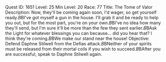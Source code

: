 Quest ID: 1651
Level: 25
Min Level: 20
Race: 77
Title: The Tome of Valor
Description: Now, they'll be coming again soon, I'd wager, so get yourself ready.$B$BI've got myself a gun in the house. I'll grab it and be ready to help you out, but for the most part, you're on your own.$B$BI've no idea how many they'll send, but I'm sure it'll be more than the few they sent earlier.$B$BAsk the Light for whatever blessings you can because... did you hear that? I think they're coming.$B$BWe make our stand near the house!
Objective: Defend Daphne Stilwell from the Defias attack.$B$BNeither of your spirits must be released from their mortal coils if you wish to succeed.$B$BAfter you are successful, speak to Daphne Stilwell again.
